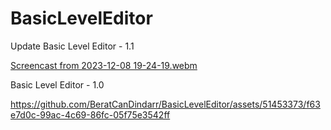 # BasicLevelEditor
Update Basic Level Editor - 1.1

[Screencast from 2023-12-08 19-24-19.webm](https://github.com/BeratCanDindarr/BasicLevelEditor/assets/51453373/510e1ced-fcfd-4344-8138-8f51ac933dbb)


Basic Level Editor - 1.0

https://github.com/BeratCanDindarr/BasicLevelEditor/assets/51453373/f63e7d0c-99ac-4c69-86fc-05f75e3542ff

